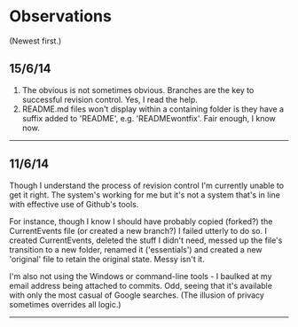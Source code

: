 Observations
====
(Newest first.)

15/6/14
----

1. The obvious is not sometimes obvious. Branches are the key to successful revision control. Yes, I read the help.
2. README.md files won't display within a containing folder is they have a suffix added to 'README', e.g. 'READMEwontfix'. Fair enough, I know now.

----

11/6/14
----

Though I understand the process of revision control I'm currently unable to get it right.  The system's working for me but it's not a system that's in line with effective use of Github's tools.

For instance, though I know I should have probably copied (forked?) the CurrentEvents file (or created a new branch?) I failed utterly to do so.  I created CurrentEvents, deleted the stuff I didn't need, messed up the file's transition to a new folder, renamed it ('essentials') and created a new 'original' file to retain the original state.  Messy isn't it.

I'm also not using the Windows or command-line tools - I baulked at my email address being attached to commits.  Odd, seeing that it's available with only the most casual of Google searches.  (The illusion of privacy sometimes overrides all logic.)

----
